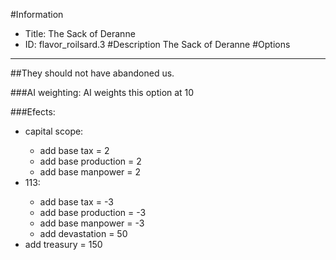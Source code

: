 #Information
 - Title: The Sack of Deranne
 - ID: flavor_roilsard.3
#Description
The Sack of Deranne
#Options

___
##They should not have abandoned us.

###AI weighting:
AI weights this option at 10


###Efects:<ul><li>capital scope:</li><ul><li>add base tax = 2</li><li>add base production = 2</li><li>add base manpower = 2</li></ul><li>113:</li><ul><li>add base tax = -3</li><li>add base production = -3</li><li>add base manpower = -3</li><li>add devastation = 50</li></ul><li>add treasury = 150</li></ul>
